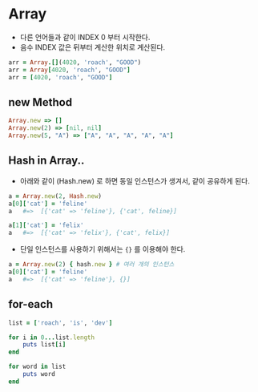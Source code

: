 # Array

- 다른 언어들과 같이 INDEX 0 부터 시작한다.
- 음수 INDEX 값은 뒤부터 계산한 위치로 계산된다.

```ruby
arr = Array.[](4020, 'roach', "GOOD")
arr = Array[4020, 'roach', "GOOD"]
arr = [4020, 'roach', "GOOD"]
```

## new Method

```ruby
Array.new => []
Array.new(2) => [nil, nil]
Array.new(5, "A") => ["A", "A", "A", "A", "A"]
```

## Hash in Array..

- 아래와 같이 (Hash.new) 로 하면 동일 인스턴스가 생겨서, 같이 공유하게 된다.

```ruby
a = Array.new(2, Hash.new)
a[0]['cat'] = 'feline'
a   #=>  [{'cat' => 'feline'}, {'cat', feline}]

a[1]['cat'] = 'felix'
a   #=>  [{'cat' => 'felix'}, {'cat', felix}]
```

- 단일 인스턴스를 사용하기 위해서는 `{}` 를 이용해야 한다.

```ruby
a = Array.new(2) { hash.new } # 여러 개의 인스턴스
a[0]['cat'] = 'feline'
a   #=>  [{'cat' => 'feline'}, {}]
```

## for-each

```ruby
list = ['roach', 'is', 'dev']

for i in 0...list.length
    puts list[i]
end

for word in list
    puts word
end
```

##
